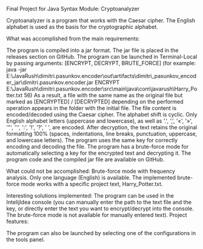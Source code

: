 Final Project for Java Syntax Module: Cryptoanalyzer

Cryptoanalyzer is a program that works with the Caesar cipher. The English alphabet is used as the basis for the cryptographic alphabet.

What was accomplished from the main requirements:

The program is compiled into a jar format. The jar file is placed in the releases section on GitHub.
The program can be launched in Terminal-Local by passing arguments: [ENCRYPT, DECRYPT, BRUTE_FORCE]
(for example: java -jar E:\JavaRush\dimitri.pasunkov.encoder\out\artifacts\dimitri_pasunkov_encoder_jar\dimitri.pasunkov.encoder.jar ENCRYPT E:\JavaRush\dimitri.pasunkov.encoder\src\main\java\com\javarush\Harry_Potter.txt 56)
As a result, a file with the same name as the original file but marked as [ENCRYPTED] / [DECRYPTED] depending on the performed operation appears in the folder with the initial file.
The file content is encoded/decoded using the Caesar cipher. The alphabet shift is cyclic.
Only English alphabet letters (uppercase and lowercase), as well as '.', ',', '«', '»', '"', ''', ':', '!', '?', ' ', are encoded.
After decryption, the text retains the original formatting 100% (spaces, indentations, line breaks, punctuation, uppercase, and lowercase letters).
The program uses the same key for correctly encoding and decoding the file.
The program has a brute-force mode for automatically selecting a key for the encrypted text and decrypting it.
The program code and the compiled jar file are available on GitHub.

What could not be accomplished:
Brute-force mode with frequency analysis.
Only one language (English) is available.
The implemented brute-force mode works with a specific project text, Harry_Potter.txt.

Interesting solutions implemented:
The program can be used in the IntelijIdea console (you can manually enter the path to the text file and the key, or directly enter the text you want to encrypt/decrypt into the console. The brute-force mode is not available for manually entered text).
Project features:

The program can also be launched by selecting one of the configurations in the tools panel.
